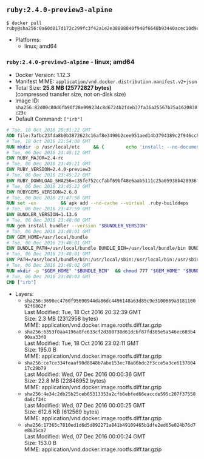 ## `ruby:2.4.0-preview3-alpine`

```console
$ docker pull ruby@sha256:0a60d017d172c299fc3f42a1e2e38808840f948f6648b93440acec10d9c48702
```

-	Platforms:
	-	linux; amd64

### `ruby:2.4.0-preview3-alpine` - linux; amd64

-	Docker Version: 1.12.3
-	Manifest MIME: `application/vnd.docker.distribution.manifest.v2+json`
-	Total Size: **25.8 MB (25772827 bytes)**  
	(compressed transfer size, not on-disk size)
-	Image ID: `sha256:82d00c80d6fb90f28e999234c8d6724b2fdeb37fa36a25567b25a1620838c23c`
-	Default Command: `["irb"]`

```dockerfile
# Tue, 18 Oct 2016 20:31:22 GMT
ADD file:7afbc23fda8b0b3872623c16af8e3490b2cee951aed14b3794389c2f946cc8c7 in / 
# Tue, 18 Oct 2016 22:54:00 GMT
RUN mkdir -p /usr/local/etc 	&& { 		echo 'install: --no-document'; 		echo 'update: --no-document'; 	} >> /usr/local/etc/gemrc
# Tue, 06 Dec 2016 23:45:12 GMT
ENV RUBY_MAJOR=2.4-rc
# Tue, 06 Dec 2016 23:45:21 GMT
ENV RUBY_VERSION=2.4.0-preview3
# Tue, 06 Dec 2016 23:45:22 GMT
ENV RUBY_DOWNLOAD_SHA256=c35fe752ccfabf69bf48e6aab5111c25a05938b428936f780638e2111934c9dd
# Tue, 06 Dec 2016 23:45:22 GMT
ENV RUBYGEMS_VERSION=2.6.8
# Tue, 06 Dec 2016 23:47:58 GMT
RUN set -ex 		&& apk add --no-cache --virtual .ruby-builddeps 		autoconf 		bison 		bzip2 		bzip2-dev 		ca-certificates 		coreutils 		gcc 		gdbm-dev 		glib-dev 		libc-dev 		libffi-dev 		libxml2-dev 		libxslt-dev 		linux-headers 		make 		ncurses-dev 		openssl 		openssl-dev 		procps 		readline-dev 		ruby 		tar 		yaml-dev 		zlib-dev 		&& wget -O ruby.tar.gz "https://cache.ruby-lang.org/pub/ruby/${RUBY_MAJOR%-rc}/ruby-$RUBY_VERSION.tar.gz" 	&& echo "$RUBY_DOWNLOAD_SHA256 *ruby.tar.gz" | sha256sum -c - 		&& mkdir -p /usr/src/ruby 	&& tar -xzf ruby.tar.gz -C /usr/src/ruby --strip-components=1 	&& rm ruby.tar.gz 		&& cd /usr/src/ruby 		&& { 		echo '#define ENABLE_PATH_CHECK 0'; 		echo; 		cat file.c; 	} > file.c.new 	&& mv file.c.new file.c 		&& autoconf 	&& ac_cv_func_isnan=yes ac_cv_func_isinf=yes 		./configure --disable-install-doc --enable-shared 	&& make -j"$(getconf _NPROCESSORS_ONLN)" 	&& make install 		&& runDeps="$( 		scanelf --needed --nobanner --recursive /usr/local 			| awk '{ gsub(/,/, "\nso:", $2); print "so:" $2 }' 			| sort -u 			| xargs -r apk info --installed 			| sort -u 	)" 	&& apk add --virtual .ruby-rundeps $runDeps 		bzip2 		ca-certificates 		libffi-dev 		openssl-dev 		yaml-dev 		procps 		zlib-dev 	&& apk del .ruby-builddeps 	&& cd / 	&& rm -r /usr/src/ruby 		&& gem update --system "$RUBYGEMS_VERSION"
# Tue, 06 Dec 2016 23:47:59 GMT
ENV BUNDLER_VERSION=1.13.6
# Tue, 06 Dec 2016 23:48:00 GMT
RUN gem install bundler --version "$BUNDLER_VERSION"
# Tue, 06 Dec 2016 23:48:01 GMT
ENV GEM_HOME=/usr/local/bundle
# Tue, 06 Dec 2016 23:48:01 GMT
ENV BUNDLE_PATH=/usr/local/bundle BUNDLE_BIN=/usr/local/bundle/bin BUNDLE_SILENCE_ROOT_WARNING=1 BUNDLE_APP_CONFIG=/usr/local/bundle
# Tue, 06 Dec 2016 23:48:01 GMT
ENV PATH=/usr/local/bundle/bin:/usr/local/sbin:/usr/local/bin:/usr/sbin:/usr/bin:/sbin:/bin
# Tue, 06 Dec 2016 23:48:02 GMT
RUN mkdir -p "$GEM_HOME" "$BUNDLE_BIN" 	&& chmod 777 "$GEM_HOME" "$BUNDLE_BIN"
# Tue, 06 Dec 2016 23:48:03 GMT
CMD ["irb"]
```

-	Layers:
	-	`sha256:3690ec4760f95690944da86dc4496148a63d85c9e3100669a318110092f6862f`  
		Last Modified: Tue, 18 Oct 2016 20:32:39 GMT  
		Size: 2.3 MB (2312958 bytes)  
		MIME: application/vnd.docker.image.rootfs.diff.tar.gzip
	-	`sha256:6353f0aa4196a8fc633cf2d380738d61dcbf87fd305e5a546ec603b490aa33f0`  
		Last Modified: Tue, 18 Oct 2016 23:02:11 GMT  
		Size: 195.0 B  
		MIME: application/vnd.docker.image.rootfs.diff.tar.gzip
	-	`sha256:ce7ce334feaaf90d8848b7abe153ec78a86bdc2f3cce5a3ce613780417c29b79`  
		Last Modified: Wed, 07 Dec 2016 00:00:36 GMT  
		Size: 22.8 MB (22846952 bytes)  
		MIME: application/vnd.docker.image.rootfs.diff.tar.gzip
	-	`sha256:4e34c2db25b25ceb65313353a2cfb6ebfed66eaccde595c207f37558da8cf34c`  
		Last Modified: Wed, 07 Dec 2016 00:00:25 GMT  
		Size: 612.6 KB (612569 bytes)  
		MIME: application/vnd.docker.image.rootfs.diff.tar.gzip
	-	`sha256:17365c7810ed1d6d5d892271a841b49109465b1dfe2ed65e024b76d7e8635ca7`  
		Last Modified: Wed, 07 Dec 2016 00:00:24 GMT  
		Size: 153.0 B  
		MIME: application/vnd.docker.image.rootfs.diff.tar.gzip
